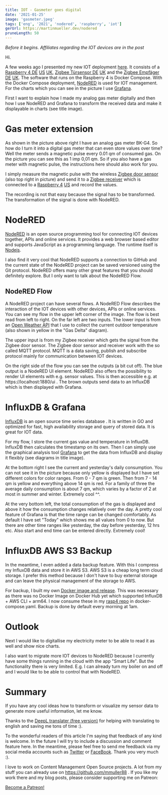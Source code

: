```yaml
---
title: IOT - Gasmeter goes digital
date: '2021-01-25'
image: 'gasmeter.jpeg'
tags: ['eng', '2021', 'nodered', 'raspberry', 'iot']
gerUrl: https://martinmueller.dev/nodered
pruneLength: 50
---
```

*Before it begins. Affiliates regarding the IOT devices are in the post*

Hi.

A few weeks ago I presented my new IOT deployment [here](https://martinmueller.dev/rasp4). It consists of a [Raspberry 4 DE](https://amzn.to/3a0Xjsd) [US](https://amzn.to/3iEHyuD) [UK](https://amzn.to/2Y8FOQZ), [Zigbee Türsensor DE](https://amzn.to/2KEqsAz) [UK](https://amzn.to/2MeSmDM) and the [Zigbee Empfäger DE](https://amzn.to/2Y4aq63) [UK](https://amzn.to/3pjZrSk). The software that runs on the Raspberry 4 is Docker Compose. With the Docker Compose deployment, [NodeRED](https://github.com/node-red/node-red) is used for IOT management. For the charts which you can see in the picture I use [Grafana](https://github.com/grafana/grafana).

First I want to explain how I made my analog gas meter digitally and then how I use NodeRED and Grafana to transform the received data and make it displayable in charts (see title image).

# Gas meter extension
As shown in the picture above right I have an analog gas meter BK-G4. So how do I turn it into a digital gas meter that can even store values over time? Well the meter sends a magnetic pulse every 0.01 qm of consumed gas. On the picture you can see this as 1 imp 0,01 qm. So if you also have a gas meter with magnetic pulse, the instructions here should also work for you.

I simply measure the magnetic pulse with the wireless [Zigbee door sensor](https://amzn.to/2KEqsAz) (also top right in picture) and send it to a [Zigbee receiver](https://amzn.to/2Y4aq63) which is connected to a [Raspberry 4](https://amzn.to/3a0Xjsd) [US](https://amzn.to/3iEHyuD) and record the values.

The recording is not that easy because the signal has to be transformed. The transformation of the signal is done with NodeRED.

# NodeRED
[NodeRED](https://github.com/node-red/node-red) is an open source programming tool for connecting IOT devices together, APIs and online services. It provides a web browser based editor and supports JavaScript as a programming language. The runtime itself is [Nodejs](https://en.wikipedia.org/wiki/Node.js).

I also find it very cool that NodeRED supports a connection to GitHub and the current state of the NodeRED project can be saved versioned using the Git protocol. NodeRED offers many other great features that you should definitely explore. But I only want to talk about the NodeRED Flow.

## NodeRED Flow
A NodeRED project can have several flows. A NodeRED Flow describes the interaction of the IOT devices with other devices, APIs or online services. You can see my flow in the upper left corner of the image. The flow is best read from left to right. On the far left are two inputs. The lower input is from an [Open Weather API](https://openweathermap.org/appid) that I use to collect the current outdoor temperature (also shown in yellow in the "Gas Delta" diagram).

The upper input is from my Zigbee receiver which gets the signal from the Zigbee door sensor. The Zigbee door sensor and receiver work with the so called MQTT protocol. MQTT is a data saving, publish and subscribe protocol mainly for communication between IOT devices.

On the right side of the flow you can see the outputs (a bit cut off). The blue output is a NodeRED UI element. NodeRED also offers the possibility to render UI elements with e.g. sensor values. This is then accessible e.g. at https://localhost:1880/ui . The brown outputs send data to an InfluxDB which is then displayed with Grafana.

# InfluxDB & Grafana
[InfluxDB](https://github.com/influxdata/influxdb) is an open source time series database . It is written in GO and optimized for fast, high availability storage and query of stored data. It is great for IOT data.

For my flow, I store the current gas value and temperature in InfluxDB. InfluxDB then calculates the timestamp on its own. Then I can simply use the graphical analysis tool [Grafana](https://github.com/grafana/grafana) to get the data from InfluxDB and display it flexibly (see diagrams in title image).

At the bottom right I see the current and yesterday's daily consumption. You can not see it in the picture because only yellow is displayed but I have set different colors for color ranges. From 0 - 7 qm is green. Then from 7 - 14 qm is yellow and everything above 14 qm is red. For a family of three the average daily consumption is about 7 qm, which varies by a factor of 2 at most in summer and winter. Extremely cool ^^.

At the very bottom left, the total consumption of the gas is displayed and above it how the consumption changes relatively over the day. A pretty cool feature of Grafana is that the time range can be changed comfortably. As default I have set "Today" which shows me all values from 0 to now. But there are other time ranges like yesterday, the day before yesterday, 12 hrs etc. Also start and end time can be entered directly. Extremely cool!

# InfluxDB AWS S3 Backup
In the meantime, I even added a data backup feature. With this I compress my InfluxDB data and store it in AWS S3. AWS S3 is a cheap long term cloud storage. I prefer this method because I don't have to buy external storage and can leave the physical management of the storage to AWS.

For backup, I built my own [Docker image and release](https://github.com/mmuller88/influxdb-s3-backup). This was necessary as there was no Docker Image on Docker Hub yet which supported InfluxDB + AWS CLI + arm64. I now consume these in my [rasp4 repo](https://github.com/mmuller88/rasp4) in docker-compose.yaml. Backup is done by default every morning at 1am.

# Outlook
Next I would like to digitallise my electricity meter to be able to read it as well and show nice charts.

I also want to migrate more IOT devices to NodeRED because I currently have some things running in the cloud with the app "Smart Life". But the functionality there is very limited. E.g. I can already turn my boiler on and off and I would like to be able to control that with NodeRED.

# Summary
If you have any cool ideas how to transform or visualize my sensor data to generate more useful information, let me know.

Thanks to the [DeepL translater (free version)](https://DeepL.com/Translator) for helping with translating to english and saving me tons of time :).

To the wonderful readers of this article I'm saying that feedback of any kind is welcome. In the future I will try to include a discussion and comment feature here. In the meantime, please feel free to send me feedback via my social media accounts such as [Twitter](https://twitter.com/MartinMueller_) or [FaceBook](https://facebook.com/martin.muller.10485). Thank you very much :).

I love to work on Content Management Open Source projects. A lot from my stuff you can already use on https://github.com/mmuller88 . If you like my work there and my blog posts, please consider supporting me on Patreon:

<a href="https://patreon.com/bePatron?u=29010217" data-patreon-widget-type="become-patron-button">Become a Patreon!</a><script async src="https://c6.patreon.com/becomePatronButton.bundle.js"></script>